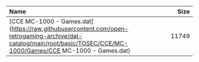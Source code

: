 |Name|Size|
|:---|---:|
|[CCE MC-1000 - Games.dat](https://raw.githubusercontent.com/open-retrogaming-archive/dat-catalog/main/root/basic/TOSEC/CCE/MC-1000/Games/CCE MC-1000 - Games.dat)|11749|
